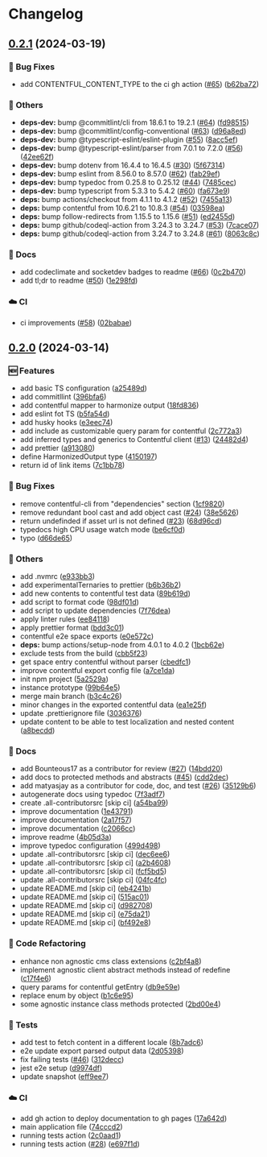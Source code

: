 # Changelog

## [0.2.1](https://github.com/onebeyond/agnostic-cms-harmonizer/compare/v0.2.0...v0.2.1) (2024-03-19)


### 🐛 Bug Fixes

* add CONTENTFUL_CONTENT_TYPE to the ci gh action ([#65](https://github.com/onebeyond/agnostic-cms-harmonizer/issues/65)) ([b62ba72](https://github.com/onebeyond/agnostic-cms-harmonizer/commit/b62ba722ad5dfa4c73965ef536fb95ecbab045db))


### 🔧 Others

* **deps-dev:** bump @commitlint/cli from 18.6.1 to 19.2.1 ([#64](https://github.com/onebeyond/agnostic-cms-harmonizer/issues/64)) ([fd98515](https://github.com/onebeyond/agnostic-cms-harmonizer/commit/fd98515cd092eebcc16254c16627d64721a3b3f0))
* **deps-dev:** bump @commitlint/config-conventional ([#63](https://github.com/onebeyond/agnostic-cms-harmonizer/issues/63)) ([d96a8ed](https://github.com/onebeyond/agnostic-cms-harmonizer/commit/d96a8ed34cbc4481b2776c3d6925127e60810f60))
* **deps-dev:** bump @typescript-eslint/eslint-plugin ([#55](https://github.com/onebeyond/agnostic-cms-harmonizer/issues/55)) ([8acc5ef](https://github.com/onebeyond/agnostic-cms-harmonizer/commit/8acc5efe3273e4d4c7b2574b8ad5601757b45cd3))
* **deps-dev:** bump @typescript-eslint/parser from 7.0.1 to 7.2.0 ([#56](https://github.com/onebeyond/agnostic-cms-harmonizer/issues/56)) ([42ee62f](https://github.com/onebeyond/agnostic-cms-harmonizer/commit/42ee62fa68d7fdd69d4ec9f8782e5cf89d5f8081))
* **deps-dev:** bump dotenv from 16.4.4 to 16.4.5 ([#30](https://github.com/onebeyond/agnostic-cms-harmonizer/issues/30)) ([5f67314](https://github.com/onebeyond/agnostic-cms-harmonizer/commit/5f673143c349db77164062feabf97845d602b868))
* **deps-dev:** bump eslint from 8.56.0 to 8.57.0 ([#62](https://github.com/onebeyond/agnostic-cms-harmonizer/issues/62)) ([fab29ef](https://github.com/onebeyond/agnostic-cms-harmonizer/commit/fab29effaba170981b693a1925d7e5e11e2ca8f2))
* **deps-dev:** bump typedoc from 0.25.8 to 0.25.12 ([#44](https://github.com/onebeyond/agnostic-cms-harmonizer/issues/44)) ([7485cec](https://github.com/onebeyond/agnostic-cms-harmonizer/commit/7485cecb0ae442d02ed3bed07096bd8a156035a4))
* **deps-dev:** bump typescript from 5.3.3 to 5.4.2 ([#60](https://github.com/onebeyond/agnostic-cms-harmonizer/issues/60)) ([fa673e9](https://github.com/onebeyond/agnostic-cms-harmonizer/commit/fa673e9837e7fb13e7d22e7fd52e33de04a40dca))
* **deps:** bump actions/checkout from 4.1.1 to 4.1.2 ([#52](https://github.com/onebeyond/agnostic-cms-harmonizer/issues/52)) ([7455a13](https://github.com/onebeyond/agnostic-cms-harmonizer/commit/7455a1335a2c37fdf01a5376129b0d799747567e))
* **deps:** bump contentful from 10.6.21 to 10.8.3 ([#54](https://github.com/onebeyond/agnostic-cms-harmonizer/issues/54)) ([03598ea](https://github.com/onebeyond/agnostic-cms-harmonizer/commit/03598eac5029b73359677c0a329b7e1f1476f48e))
* **deps:** bump follow-redirects from 1.15.5 to 1.15.6 ([#51](https://github.com/onebeyond/agnostic-cms-harmonizer/issues/51)) ([ed2455d](https://github.com/onebeyond/agnostic-cms-harmonizer/commit/ed2455d0fe4e821da39832fffbe982d0b765251d))
* **deps:** bump github/codeql-action from 3.24.3 to 3.24.7 ([#53](https://github.com/onebeyond/agnostic-cms-harmonizer/issues/53)) ([7cace07](https://github.com/onebeyond/agnostic-cms-harmonizer/commit/7cace0727ba2bf5593ddb3e55952bd8e5e096dfd))
* **deps:** bump github/codeql-action from 3.24.7 to 3.24.8 ([#61](https://github.com/onebeyond/agnostic-cms-harmonizer/issues/61)) ([8063c8c](https://github.com/onebeyond/agnostic-cms-harmonizer/commit/8063c8cd90906c2fdcf621fb36e279e1c6335264))


### 📝 Docs

* add codeclimate and socketdev badges to readme ([#66](https://github.com/onebeyond/agnostic-cms-harmonizer/issues/66)) ([0c2b470](https://github.com/onebeyond/agnostic-cms-harmonizer/commit/0c2b470f591d50f72b36ed89cdd99aae27ac171a))
* add tl;dr to readme ([#50](https://github.com/onebeyond/agnostic-cms-harmonizer/issues/50)) ([1e298fd](https://github.com/onebeyond/agnostic-cms-harmonizer/commit/1e298fd7b59254090ee1414b2b601b1008677695))


### ☁️ CI

* ci improvements ([#58](https://github.com/onebeyond/agnostic-cms-harmonizer/issues/58)) ([02babae](https://github.com/onebeyond/agnostic-cms-harmonizer/commit/02babae176521802915616e6e8092db1796bf278))

## [0.2.0](https://github.com/onebeyond/agnostic-cms-harmonizer/compare/v0.1.0...v0.2.0) (2024-03-14)


### 🆕 Features

* add basic TS configuration ([a25489d](https://github.com/onebeyond/agnostic-cms-harmonizer/commit/a25489d5af123e2007751822e0b3d54d7b7fc66c))
* add commitllint ([396bfa6](https://github.com/onebeyond/agnostic-cms-harmonizer/commit/396bfa60b8509d7bd83ee0044287b8fdec5125dd))
* add contentful mapper to harmonize output ([18fd836](https://github.com/onebeyond/agnostic-cms-harmonizer/commit/18fd836783bab4243b9ca0b42b3a4c08e6dbf260))
* add eslint fot TS ([b5fa54d](https://github.com/onebeyond/agnostic-cms-harmonizer/commit/b5fa54d891b143f2fd937234e9ea0ae86b24192b))
* add husky hooks ([e3eec74](https://github.com/onebeyond/agnostic-cms-harmonizer/commit/e3eec7459e35837cc645eab3b8863598ffc7cfd7))
* add include as customizable query param for contentful ([2c772a3](https://github.com/onebeyond/agnostic-cms-harmonizer/commit/2c772a309ae6727d4f41de39cd89046ac20eed28))
* add inferred types and generics to Contentful client ([#13](https://github.com/onebeyond/agnostic-cms-harmonizer/issues/13)) ([24482d4](https://github.com/onebeyond/agnostic-cms-harmonizer/commit/24482d4afbae4dce8dc9a3c9a012119332e3c73c))
* add prettier ([a913080](https://github.com/onebeyond/agnostic-cms-harmonizer/commit/a913080d41b0ebd9395efa25b57e6f079c37a690))
* define HarmonizedOutput type ([4150197](https://github.com/onebeyond/agnostic-cms-harmonizer/commit/4150197d2ff0a06e0e39efdba906a3ebd9a5a768))
* return id of link items ([7c1bb78](https://github.com/onebeyond/agnostic-cms-harmonizer/commit/7c1bb78d679764a4bd6e3745f35e9051f0ec2913))


### 🐛 Bug Fixes

* remove contentful-cli from "dependencies" section ([1cf9820](https://github.com/onebeyond/agnostic-cms-harmonizer/commit/1cf98204789803c5ab30122345925d6db8b4c900))
* remove redundant bool cast and add object cast ([#24](https://github.com/onebeyond/agnostic-cms-harmonizer/issues/24)) ([38e5626](https://github.com/onebeyond/agnostic-cms-harmonizer/commit/38e562615fe28a1e4580456fe0d5d37f10d700df))
* return undefinded if asset url is not defined ([#23](https://github.com/onebeyond/agnostic-cms-harmonizer/issues/23)) ([68d96cd](https://github.com/onebeyond/agnostic-cms-harmonizer/commit/68d96cd994c7e694f004b1892d11ed57d13924b0))
* typedocs high CPU usage watch mode ([be6cf0d](https://github.com/onebeyond/agnostic-cms-harmonizer/commit/be6cf0d461373680d534c10ca58fc57b8b0fb03a))
* typo ([d66de65](https://github.com/onebeyond/agnostic-cms-harmonizer/commit/d66de6549df75e5a24ffb03be7ffcc210ca07323))


### 🔧 Others

* add .nvmrc ([e933bb3](https://github.com/onebeyond/agnostic-cms-harmonizer/commit/e933bb31b1f650fc53d1721dc0c1072f40610603))
* add experimentalTernaries to prettier ([b6b36b2](https://github.com/onebeyond/agnostic-cms-harmonizer/commit/b6b36b2f18e2e6ae8f59bcea6d8db637d16a9338))
* add new contents to contentful test data ([89b619d](https://github.com/onebeyond/agnostic-cms-harmonizer/commit/89b619d2fe380e629448bddfb209ab278852329e))
* add script to format code ([98df01d](https://github.com/onebeyond/agnostic-cms-harmonizer/commit/98df01d4561479821c42902896ae3214deb50a7a))
* add script to update dependencies ([7f76dea](https://github.com/onebeyond/agnostic-cms-harmonizer/commit/7f76deacc4a0d91a8a51c45bc228677eaa5ff210))
* apply linter rules ([ee84118](https://github.com/onebeyond/agnostic-cms-harmonizer/commit/ee841182d78e9e4edc78a8589db147a0f1d885c3))
* apply prettier format ([bdd3c01](https://github.com/onebeyond/agnostic-cms-harmonizer/commit/bdd3c017b2e2eda044e69345590911ecd0ec8e80))
* contentful e2e space exports ([e0e572c](https://github.com/onebeyond/agnostic-cms-harmonizer/commit/e0e572c6b913b12596e870e7807a64db2370834d))
* **deps:** bump actions/setup-node from 4.0.1 to 4.0.2 ([1bcb62e](https://github.com/onebeyond/agnostic-cms-harmonizer/commit/1bcb62e2529021cdf404aa4b6b07af72444a49dc))
* exclude tests from the build ([cbb5f23](https://github.com/onebeyond/agnostic-cms-harmonizer/commit/cbb5f23d13f7b97d6d7d0db6a03e0ec8dd047372))
* get space entry contentful without parser ([cbedfc1](https://github.com/onebeyond/agnostic-cms-harmonizer/commit/cbedfc10dd600dc70fb89096166fc97d48b72275))
* improve contentful export config file ([a7ce1da](https://github.com/onebeyond/agnostic-cms-harmonizer/commit/a7ce1dadc7824621503c688dd66fac26dbdaa749))
* init npm project ([5a2529a](https://github.com/onebeyond/agnostic-cms-harmonizer/commit/5a2529a234582fb734cd557d4ce5a67b1bf0f27a))
* instance prototype ([99b64e5](https://github.com/onebeyond/agnostic-cms-harmonizer/commit/99b64e59e6852f87edef31ef263d8c88f5e5cb1c))
* merge main branch ([b3c4c26](https://github.com/onebeyond/agnostic-cms-harmonizer/commit/b3c4c264c00ede03728109721d7f7dfe8e92489b))
* minor changes in the exported contentful data ([ea1e25f](https://github.com/onebeyond/agnostic-cms-harmonizer/commit/ea1e25fdd2aed384e0138b09c7e3be20033f7599))
* update .prettierignore file ([3036376](https://github.com/onebeyond/agnostic-cms-harmonizer/commit/3036376cf33e56a9ed26e8bb63591e74a885c967))
* update content to be able to test localization and nested content ([a8becdd](https://github.com/onebeyond/agnostic-cms-harmonizer/commit/a8becdda3dd3edd567218c53d77b12e6d0d95ff8))


### 📝 Docs

* add Bounteous17 as a contributor for review ([#27](https://github.com/onebeyond/agnostic-cms-harmonizer/issues/27)) ([14bdd20](https://github.com/onebeyond/agnostic-cms-harmonizer/commit/14bdd20c18262b066a07daf1f514dac31a06c925))
* add docs to protected methods and abstracts ([#45](https://github.com/onebeyond/agnostic-cms-harmonizer/issues/45)) ([cdd2dec](https://github.com/onebeyond/agnostic-cms-harmonizer/commit/cdd2dec3ad640d5a8cfccaa9f90e4a9edb988407))
* add matyasjay as a contributor for code, doc, and test ([#26](https://github.com/onebeyond/agnostic-cms-harmonizer/issues/26)) ([35129b6](https://github.com/onebeyond/agnostic-cms-harmonizer/commit/35129b69bf524b491bcbcc5769645f54f2606b55))
* autogenerate docs using typedoc ([7f3adf7](https://github.com/onebeyond/agnostic-cms-harmonizer/commit/7f3adf7488967b019f4872bfa89616e51853f11a))
* create .all-contributorsrc [skip ci] ([a54ba99](https://github.com/onebeyond/agnostic-cms-harmonizer/commit/a54ba996b8f4691aca0855c168b788cb10532395))
* improve documentation ([1e43791](https://github.com/onebeyond/agnostic-cms-harmonizer/commit/1e4379107631d5015be3d077f529775ca9330ec8))
* improve documentation ([2a17f57](https://github.com/onebeyond/agnostic-cms-harmonizer/commit/2a17f571db9ad9c14bf63e7ea4c8d4eeca8d9b92))
* improve documentation ([c2066cc](https://github.com/onebeyond/agnostic-cms-harmonizer/commit/c2066ccf805e76330c451a2d5af9709bf9c44176))
* improve readme ([4b05d3a](https://github.com/onebeyond/agnostic-cms-harmonizer/commit/4b05d3ae90ce7af85cc95b28a181ca6b67d368f0))
* improve typedoc configuration ([499d498](https://github.com/onebeyond/agnostic-cms-harmonizer/commit/499d49822482a5e280e97c20eeba28ce3e8ae772))
* update .all-contributorsrc [skip ci] ([dec6ee6](https://github.com/onebeyond/agnostic-cms-harmonizer/commit/dec6ee6051f6b11b59963263d0e483342b21ad1c))
* update .all-contributorsrc [skip ci] ([a2b4608](https://github.com/onebeyond/agnostic-cms-harmonizer/commit/a2b46081bbe7ec68352d832e64da6b1878c69fb8))
* update .all-contributorsrc [skip ci] ([fcf5bd5](https://github.com/onebeyond/agnostic-cms-harmonizer/commit/fcf5bd50700bd627cd93fc2ac5ac778c469a232f))
* update .all-contributorsrc [skip ci] ([04fc4fc](https://github.com/onebeyond/agnostic-cms-harmonizer/commit/04fc4fcd1c50d5b8a678db892c44e398b2c58b20))
* update README.md [skip ci] ([eb4241b](https://github.com/onebeyond/agnostic-cms-harmonizer/commit/eb4241be14783f0a8875d8a0cded388848a3085a))
* update README.md [skip ci] ([515ac01](https://github.com/onebeyond/agnostic-cms-harmonizer/commit/515ac0186103e5edb7cf11d7696c3a1e100c26a8))
* update README.md [skip ci] ([d982708](https://github.com/onebeyond/agnostic-cms-harmonizer/commit/d982708d40b28d0a7c5913ddd134c5012e701461))
* update README.md [skip ci] ([e75da21](https://github.com/onebeyond/agnostic-cms-harmonizer/commit/e75da214af629d147c261c4d336338f279f74466))
* update README.md [skip ci] ([bf492e8](https://github.com/onebeyond/agnostic-cms-harmonizer/commit/bf492e8dc435345114437e8408460753357a7d10))


### 🔄 Code Refactoring

* enhance non agnostic cms class extensions ([c2bf4a8](https://github.com/onebeyond/agnostic-cms-harmonizer/commit/c2bf4a89f7188767874ec81e154cc8b01ca3105b))
* implement agnostic client abstract methods instead of redefine ([c17f4e6](https://github.com/onebeyond/agnostic-cms-harmonizer/commit/c17f4e6ef635362c11e85e9529e1bf9beaa19d23))
* query params for contentful getEntry ([db9e59e](https://github.com/onebeyond/agnostic-cms-harmonizer/commit/db9e59ef2a2ead84e35a42fcc5d3dcdac0dac445))
* replace enum by object ([b1c6e95](https://github.com/onebeyond/agnostic-cms-harmonizer/commit/b1c6e95dc3e22b869a9163a88ce126937201f775))
* some agnostic instance class methods protected ([2bd00e4](https://github.com/onebeyond/agnostic-cms-harmonizer/commit/2bd00e42750479dc9a64840e0469b57fc7821583))


### 🔬 Tests

* add test to fetch content in a different locale ([8b7adc6](https://github.com/onebeyond/agnostic-cms-harmonizer/commit/8b7adc6c55c331851cfd1227c163223ce2227477))
* e2e update export parsed output data ([2d05398](https://github.com/onebeyond/agnostic-cms-harmonizer/commit/2d05398438a037dd1b028337a4f2064a2e81d9da))
* fix failing tests ([#46](https://github.com/onebeyond/agnostic-cms-harmonizer/issues/46)) ([312decc](https://github.com/onebeyond/agnostic-cms-harmonizer/commit/312decc688a52dfa7be3b0b23a9348aee11d8097))
* jest e2e setup ([d9974df](https://github.com/onebeyond/agnostic-cms-harmonizer/commit/d9974df3bb6572b0cf8a103273c7fb39150313fc))
* update snapshot ([eff9ee7](https://github.com/onebeyond/agnostic-cms-harmonizer/commit/eff9ee767fae6a6f438ac9cf131538636d5d7856))


### ☁️ CI

* add gh action to deploy documentation to gh pages ([17a642d](https://github.com/onebeyond/agnostic-cms-harmonizer/commit/17a642d090d44c6ac569edfcff4beb8757f2a90a))
* main application file ([74cccd2](https://github.com/onebeyond/agnostic-cms-harmonizer/commit/74cccd2edfca7fdb0813ba5dc379c49923e83517))
* running tests action ([2c0aad1](https://github.com/onebeyond/agnostic-cms-harmonizer/commit/2c0aad101f4cbb71233fa2109d4a8e0ff09cf191))
* running tests action ([#28](https://github.com/onebeyond/agnostic-cms-harmonizer/issues/28)) ([e697f1d](https://github.com/onebeyond/agnostic-cms-harmonizer/commit/e697f1d3de7b45b823bc976f3b0ec09c26e1ee04))

